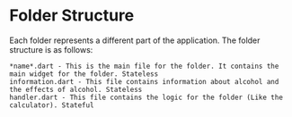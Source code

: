 # Folder Structure

Each folder represents a different part of the application. The folder structure is as follows:

```none
*name*.dart - This is the main file for the folder. It contains the main widget for the folder. Stateless
information.dart - This file contains information about alcohol and the effects of alcohol. Stateless
handler.dart - This file contains the logic for the folder (Like the calculator). Stateful
```
